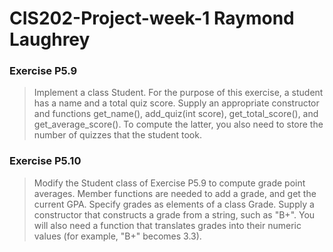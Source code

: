 # CIS202-Project-week-1 Raymond Laughrey

### Exercise P5.9
>Implement a class Student. For the purpose of this exercise, a student has a name and a total quiz score.
>Supply an appropriate constructor and functions
>get_name(), add_quiz(int score), get_total_score(), and get_average_score().
>To compute the latter, you also need to store the number of quizzes that the student took.

### Exercise P5.10
>Modify the Student class of Exercise P5.9 to compute grade point
>averages. Member functions are needed to add a grade, and get the current GPA.
>Specify grades as elements of a class Grade. Supply a constructor that constructs a
>grade from a string, such as "B+". You will also need a function that translates grades
>into their numeric values (for example, "B+" becomes 3.3).

